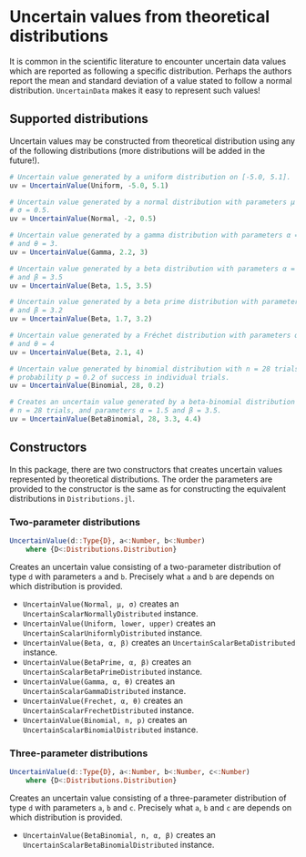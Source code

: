 
# Uncertain values from theoretical distributions

It is common in the scientific literature to encounter uncertain data values
which are reported as following a specific distribution. Perhaps the authors
report the mean and standard deviation of a value stated to follow a
normal distribution. `UncertainData` makes it easy to represent such values!


## Supported distributions

Uncertain values may be constructed from theoretical distribution using
any of the following distributions (more distributions will be added in the
future!).

``` julia tab="Uniform"
# Uncertain value generated by a uniform distribution on [-5.0, 5.1].
uv = UncertainValue(Uniform, -5.0, 5.1)
```

``` julia tab="Normal"
# Uncertain value generated by a normal distribution with parameters μ = -2 and
# σ = 0.5.
uv = UncertainValue(Normal, -2, 0.5)
```

``` julia tab="Gamma"
# Uncertain value generated by a gamma distribution with parameters α = 2.2
# and θ = 3.
uv = UncertainValue(Gamma, 2.2, 3)
```

``` julia tab="Beta"
# Uncertain value generated by a beta distribution with parameters α = 1.5
# and β = 3.5
uv = UncertainValue(Beta, 1.5, 3.5)
```

``` julia tab="BetaPrime"
# Uncertain value generated by a beta prime distribution with parameters α = 1.7
# and β = 3.2
uv = UncertainValue(Beta, 1.7, 3.2)
```

``` julia tab="Fréchet"
# Uncertain value generated by a Fréchet distribution with parameters α = 2.1
# and θ = 4
uv = UncertainValue(Beta, 2.1, 4)
```

``` julia tab="Binomial"
# Uncertain value generated by binomial distribution with n = 28 trials and
# probability p = 0.2 of success in individual trials.
uv = UncertainValue(Binomial, 28, 0.2)
```

``` julia tab="BetaBinomial"
# Creates an uncertain value generated by a beta-binomial distribution with
# n = 28 trials, and parameters α = 1.5 and β = 3.5.
uv = UncertainValue(BetaBinomial, 28, 3.3, 4.4)
```

## Constructors

In this package, there are two constructors that creates uncertain values
represented by theoretical distributions. The order the parameters are provided
to the constructor is the same as for constructing the equivalent distributions
in `Distributions.jl`.

### Two-parameter distributions

```julia
UncertainValue(d::Type{D}, a<:Number, b<:Number)
    where {D<:Distributions.Distribution}
```

Creates an uncertain value consisting of a two-parameter distribution of type
`d` with parameters `a` and `b`. Precisely what  `a` and `b` are depends on
which distribution is provided.

- `UncertainValue(Normal, μ, σ)` creates an `UncertainScalarNormallyDistributed` instance.
- `UncertainValue(Uniform, lower, upper)` creates an `UncertainScalarUniformlyDistributed` instance.
- `UncertainValue(Beta, α, β)` creates an `UncertainScalarBetaDistributed` instance.
- `UncertainValue(BetaPrime, α, β)` creates an `UncertainScalarBetaPrimeDistributed` instance.
- `UncertainValue(Gamma, α, θ)` creates an `UncertainScalarGammaDistributed` instance.
- `UncertainValue(Frechet, α, θ)` creates an `UncertainScalarFrechetDistributed` instance.
- `UncertainValue(Binomial, n, p)` creates an `UncertainScalarBinomialDistributed` instance.


### Three-parameter distributions

```julia
UncertainValue(d::Type{D}, a<:Number, b<:Number, c<:Number)
    where {D<:Distributions.Distribution}
```

Creates an uncertain value consisting of a three-parameter distribution of
type `d` with parameters `a`, `b` and `c`. Precisely what `a`, `b` and `c` are
depends on which distribution is provided.

- `UncertainValue(BetaBinomial, n, α, β)` creates an `UncertainScalarBetaBinomialDistributed` instance.

